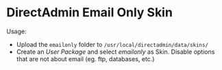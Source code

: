 DirectAdmin Email Only Skin
===========================

Usage:

* Upload the `emailonly` folder to `/usr/local/directadmin/data/skins/`
* Create an *User Package* and select *emailonly* as Skin. Disable options that are not about email (eg. ftp, databases, etc.)